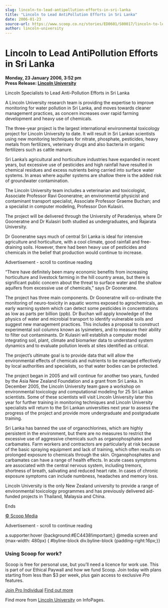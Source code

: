 ```yaml
---
slug: lincoln-to-lead-antipollution-efforts-in-sri-lanka
title: "Lincoln to Lead AntiPollution Efforts in Sri Lanka"
date: 2006-01-23
source-url: https://www.scoop.co.nz/stories/ED0601/S00017/lincoln-to-lead-antipollution-efforts-in-sri-lanka.htm
author: lincoln-university
---
```

Lincoln to Lead AntiPollution Efforts in Sri Lanka
==================================================

**Monday, 23 January 2006, 3:52 pm**  
**Press Release: [Lincoln University](https://info.scoop.co.nz/Lincoln_University)**

Lincoln Specialists to Lead Anti-Pollution Efforts in Sri Lanka

A Lincoln University research team is providing the expertise to improve monitoring for water pollution in Sri Lanka, and moves towards cleaner management practices, as concern increases over rapid farming development and heavy use of chemicals.

The three-year project is the largest international environmental toxicology project for Lincoln University to date. It will result in Sri Lankan scientists using new monitoring techniques for nitrate, phosphate, pesticides, heavy metals from fertilizers, veterinary drugs and also bacteria in organic fertilizers such as cattle manure.

Sri Lanka’s agricultural and horticulture industries have expanded in recent years, but excessive use of pesticides and high rainfall have resulted in chemical residues and excess nutrients being carried into surface water systems. In areas where aquifer systems are shallow there is the added risk of groundwater contamination.

The Lincoln University team includes a veterinarian and toxicologist, Associate Professor Ravi Gooneratne; an environmental physicist and contaminant transport specialist, Associate Professor Graeme Buchan; and a specialist in computer modeling, Professor Don Kulasiri.

The project will be delivered through the University of Peradeniya, where Dr Gooneratne and Dr Kulasiri both studied as undergraduates, and Rajarata University.

Dr Gooneratne says much of central Sri Lanka is ideal for intensive agriculture and horticulture, with a cool climate, good rainfall and free-draining soils. However, there had been heavy use of pesticides and chemicals in the belief that production would continue to increase.

Advertisement - scroll to continue reading





“There have definitely been many economic benefits from increasing horticulture and livestock farming in the hill country areas, but there is significant public concern about the threat to surface water and the shallow aquifers from excessive use of chemicals,” says Dr Gooneratne.

The project has three main components. Dr Gooneratne will co-ordinate the monitoring of neuro-toxicity in aquatic worms exposed to agrochemicals, an early warning system which can detect some pesticides in concentrations as low as parts per billion (ppb). Dr Buchan will apply knowledge of the physics of water and microbial transport to identify vulnerable soils and suggest new management practices. This includes a proposal to construct experimental soil columns known as lysimeters, and to measure their ability to filter out contaminants. Dr Kulasiri will establish a computer model integrating soil, plant, climate and biomarker data to understand system dynamics and to evaluate pollution levels at sites identified as critical.

The project’s ultimate goal is to provide data that will allow the environmental effects of chemicals and nutrients to be managed effectively by local authorities and specialists, so that water bodies can be protected.

The project began in 2005 and will continue for another two years, funded by the Asia New Zealand Foundation and a grant from Sri Lanka. In December 2005, the Lincoln University team gave a workshop on environmental toxicology and computational modeling for 25 Sri Lankan scientists. Some of these scientists will visit Lincoln University later this year for further training in monitoring techniques and Lincoln University specialists will return to the Sri Lankan universities next year to assess the progress of the project and provide more undergraduate and postgraduate training.

Sri Lanka has banned the use of organochlorines, which are highly persistent in the environment, but there are no measures to restrict the excessive use of aggressive chemicals such as organophosphates and carbamates. Farm workers and contractors are particularly at risk because of the basic spraying equipment and lack of training, which often results on prolonged exposure to chemicals through the skin. Organophosphates and carbamates can have a range of health effects. In acute cases symptoms are associated with the central nervous system, including tremors, shortness of breath, salivating and reduced heart rate. In cases of chronic exposure symptoms can include numbness, headaches and memory loss.

Lincoln University is the only New Zealand university to provide a range of environmental toxicology programmes and has previously delivered aid-funded projects in Thailand, Malaysia and China.

Ends

[© Scoop Media](http://www.scoop.co.nz/about/terms.html)  

Advertisement - scroll to continue reading



a.supporter:hover {background:#EC4438!important;} @media screen and (max-width: 480px) { #byline-block div.byline-block {padding-right:16px;}}

### Using Scoop for work?

Scoop is free for personal use, but you’ll need a licence for work use. This is part of our Ethical Paywall and how we fund Scoop. Join today with plans starting from less than $3 per week, plus gain access to exclusive _Pro_ features.  
  
[Join Pro Individual](https://pro.scoop.co.nz/Individual/?from=ProIn24) [Find out more](https://pro.scoop.co.nz/using-scoop-for-work/?from=ProIn24)

Find more from [Lincoln University](https://info.scoop.co.nz/Lincoln_University) on InfoPages.